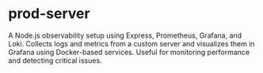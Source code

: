 # prod-server
 A Node.js observability setup using Express, Prometheus, Grafana, and Loki. Collects logs and metrics from a custom server and visualizes them in Grafana using Docker-based services. Useful for monitoring performance and detecting critical issues.
